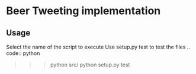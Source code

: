 Beer Tweeting implementation
============================


Usage
-----

Select the name of the script to execute
Use setup.py test to test the files
.. code:: python

   >>> python src/<file>
   >>> python setup.py test

